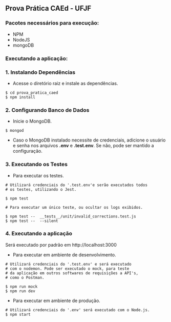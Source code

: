 ## Prova Prática CAEd - UFJF

### Pacotes necessários para execução:

- NPM
- NodeJS
- mongoDB


### Executando a aplicação:

### 1. **Instalando Dependências**

- Acesse o diretório raiz e instale as dependências.

```Shell
$ cd prova_pratica_caed
$ npm install
```

### 2. **Configurando Banco de Dados**

- Inicie o MongoDB.
```Shell
$ mongod
```
- Caso o MongoDB instalado necessite de credenciais, adicione o usuário e senha nos arquivos __.env__ e __.test.env__. Se não, pode ser mantido a configuração. 


### 3. **Executando os Testes**

- Para executar os testes.

```Shell
# Utilizará credenciais do '.test.env'e serão executados todos 
# os testes, utilizando o Jest.

$ npm test

# Para executar um único teste, ou ocultar os logs exibidos.

$ npm test --  __tests__/unit/invalid_corrections.test.js
$ npm test --  --silent

```

### 4. **Executando a aplicação**

Será executado por padrão em http://localhost:3000 

- Para executar em ambiente de desenvolvimento.

```Shell
# Utilizará credenciais do '.test.env' e será executado 
# com o nodemon. Pode ser executado o mock, para teste 
# da aplicação em outros softwares de requisições a API's, 
# como o Postman.

$ npm run mock 
$ npm run dev 
```

- Para executar em ambiente de produção.

```Shell
# Utilizará credenciais do '.env' será executado com o Node.js.
$ npm start 
```
